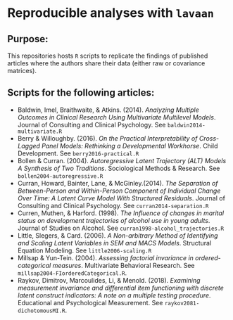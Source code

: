 # Reproducible analyses with `lavaan`

## Purpose:
This repositories hosts `R` scripts to replicate the findings of published articles where the authors share their data (either raw or covariance matrices).

## Scripts for the following articles:
- Baldwin, Imel, Braithwaite, & Atkins. (2014). _Analyzing Multiple Outcomes in Clinical Research Using Multivariate Multilevel Models_. Journal of Consulting and Clinical Psychology.  See `baldwin2014-multivariate.R`
- Berry & Willoughby. (2016). _On the Practical Interpretability of Cross-Lagged Panel Models: Rethinking a Developmental Workhorse_. Child Development. See `berry2016-practical.R`
- Bollen & Curran. (2004). _Autoregressive Latent Trajectory (ALT) Models A Synthesis of Two Traditions_.  Sociological Methods & Research. See `bollen2004-autoregressive.R`
- Curran, Howard, Bainter, Lane, & McGinley.(2014). _The Separation of Between-Person and Within-Person Component of Individual Change Over Time: A Latent Curve Model With Structured Residuals_. Journal of Consulting and Clinical Psychology.  See `curran2014-separation.R`
- Curren, Muthen, & Harford. (1998). _The Influence of changes in marital status on development trajectories of alcohol use in young adults_. Journal of Studies on Alcohol. See `curran1998-alcohol_trajectories.R` 
- Little, Slegers, & Card. (2006). _A Non-arbitrary Method of Identifying and Scaling Latent Variables in SEM and MACS Models_. Structural Equation Modeling. See `little2006-scaling.R`
- Millsap & Yun-Tein. (2004). _Assessing factorial invariance in ordered-categorical measures_. Multivariate Behavioral Research. See `millsap2004-FIorderedCategorical.R`.
- Raykov, Dimitrov, Marcoulides, Li, & Menold. (2018). _Examining measurement invariance and differential item functioning with discrete latent construct indicators: A note on a multiple testing procedure_. Educational and Psychological Measurement. See `raykov2081-dichotomousMI.R`.
